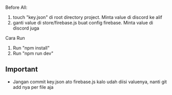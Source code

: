 
Before All:
1. touch "key.json" di root directory project. Minta value di discord ke alif
2. ganti value di store/firebase.js buat config firebase. Minta value di discord juga


Cara Run
1. Run "npm install"
2. Run "npm run dev"

## Important
- Jangan commit key.json ato firebase.js kalo udah diisi valuenya, nanti git add nya per file aja
